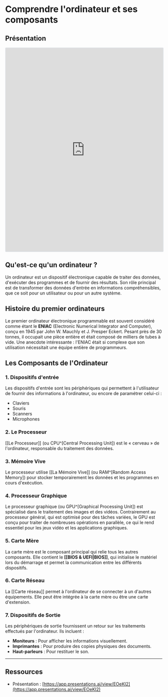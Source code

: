 # Comprendre l'ordinateur et ses composants

## Présentation
<div class="d-print-none-callout"><div style="width:100%;max-width:700px;height:650px;margin:auto;display:block;position: relative;border:2px solid #dee1e5;border-radius:3px;"><iframe allow="clipboard-write" allowfullscreen="true" style="width:100%;height:100%;border:none;" src="https://app.presentations.ai/view/EOeKI2" scrolling="no"></iframe></div></div>

## Qu'est-ce qu'un ordinateur ?
Un ordinateur est un dispositif électronique capable de traiter des données, d'exécuter des programmes et de fournir des résultats. Son rôle principal est de transformer des données d'entrée en informations compréhensibles, que ce soit pour un utilisateur ou pour un autre système.

## Histoire du premier ordinateurs
Le premier ordinateur électronique programmable est souvent considéré comme étant le **ENIAC** (Electronic Numerical Integrator and Computer), conçu en 1945 par John W. Mauchly et J. Presper Eckert. Pesant près de 30 tonnes, il occupait une pièce entière et était composé de milliers de tubes à vide. Une anecdote intéressante : l'ENIAC était si complexe que son utilisation nécessitait une équipe entière de programmeurs.

## Les Composants de l'Ordinateur
### 1. Dispositifs d'entrée
Les dispositifs d'entrée sont les périphériques qui permettent à l'utilisateur de fournir des informations à l'ordinateur, ou encore de paramétrer celui-ci :

- Claviers
- Souris
- Scanners
- Microphones

### 2. Le Processeur
[[Le Processeur]] (ou CPU^[Central Processing Unit]) est le « cerveau » de l'ordinateur, responsable du traitement des données.

### 3. Mémoire Vive
Le processeur utilise [[La Mémoire Vive]] (ou RAM^[Random Access Memory]) pour stocker temporairement les données et les programmes en cours d'exécution.

### 4. Processeur Graphique
Le processeur graphique (ou GPU^[Graphical Processing Unit]) est spécialisé dans le traitement des images et des vidéos. Contrairement au processeur général, qui est optimisé pour des tâches variées, le GPU est conçu pour traiter de nombreuses opérations en parallèle, ce qui le rend essentiel pour les jeux vidéo et les applications graphiques.

### 5. Carte Mère
La carte mère est le composant principal qui relie tous les autres composants. Elle contient le **[[BIOS & UEFI|BIOS]]**, qui initialise le matériel lors du démarrage et permet la communication entre les différents dispositifs.

### 6. Carte Réseau
La [[Carte réseau]] permet à l'ordinateur de se connecter à un d'autres équipements. Elle peut être intégrée à la carte mère ou être une carte d'extension.

### 7. Dispositifs de Sortie
Les périphériques de sortie fournissent un retour sur les traitements effectués par l'ordinateur. Ils incluent :

- **Moniteurs** : Pour afficher les informations visuellement.
- **Imprimantes** : Pour produire des copies physiques des documents.
- **Haut-parleurs** : Pour restituer le son.

---

## Ressources
- Présentation : [https://app.presentations.ai/view/EOeKI2](https://app.presentations.ai/view/EOeKI2)
<!-- - Kahoot solo : [https://kahoot.it/challenge/?quiz-id=d79ad5f5-3c49-46e0-a6b3-8d2dd4d2fa8d&single-player=true](https://kahoot.it/challenge/?quiz-id=d79ad5f5-3c49-46e0-a6b3-8d2dd4d2fa8d&single-player=true) -->

<!-- <iframe src="https://embed.kahoot.it/d79ad5f5-3c49-46e0-a6b3-8d2dd4d2fa8d" width=620 height=280></iframe> -->